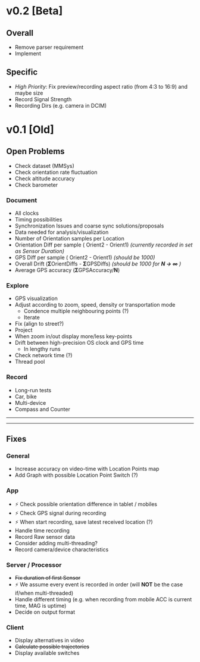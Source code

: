 # v0.2 [Beta]

## Overall
* Remove parser requirement
* Implement 

## Specific
* *High Priority*: Fix preview/recording aspect ratio (from 4:3 to 16:9) and maybe size
* Record Signal Strength
* Recording Dirs (e.g. camera in DCIM)



# v0.1 [Old]
## Open Problems

* Check dataset (MMSys)
* Check orientation rate fluctuation
* Check altitude accuracy
* Check barometer

### Document
* All clocks
* Timing possibilities
* Synchronization Issues and coarse sync solutions/proposals
* Data needed for analysis/visualization
 * Number of Orientation samples per Location
 * Orientation Diff per sample ( Orient2 - Orient1) *(currently recorded in set as Sensor Duration)*
 * GPS Diff per sample ( Orient2 - Orient1) *(should be 1000)*
 * Overall Drift (**Σ**OrientDiffs - **Σ**GPSDiffs) _(should be 1000 for **N → ∞** )_
 * Average GPS accuracy (**Σ**GPSAccuracy/**N**)

### Explore
* GPS visualization
 * Adjust according to zoom, speed, density or transportation mode
    * Condence multiple neighbouring points (?)
    * Iterate
 * Fix (align to street?)
 * Project
 * When zoom in/out display more/less key-points
* Drift between high-precision OS clock and GPS time
  *  In lengthy runs
* Check network time (?)
* Thread pool

### Record
* Long-run tests
* Car, bike
* Multi-device
* Compass and Counter

-----
-----


## Fixes

### General
* Increase accuracy on video-time with Location Points map
* Add Graph with possible Location Point Switch (?)

### App
*  :zap: Check possible orientation difference in tablet / mobiles
*  :zap: Check GPS signal during recording
*  :zap: When start recording, save latest received location (?)
* Handle time recording
* Record Raw sensor data
* Consider adding multi-threading?
* Record camera/device characteristics

### Server / Processor
* ~~Fix duration of first Sensor~~
* :zap: We assume every event is recorded in order (will **NOT** be the case if/when multi-threaded)
* Handle different timing (e.g. when recording from mobile ACC is current time, MAG is uptime)
* Decide on output format

### Client
* Display alternatives in video
* ~~Calculate possible trajectories~~
* Display available switches
